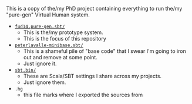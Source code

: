 
This is a copy of the/my PhD project containing everything to run the/my "pure-gen" Virtual Human system.

- [`fud14.pure-gen.sbt/`](fud14.pure-gen.sbt/)
	- This is the/my prototype system.
	- This is the focus of this repository
- [`peterlavalle-minibase.sbt/`](peterlavalle-minibase.sbt/)
	- This is a shameful pile of "base code" that I swear I'm going to iron out and remove at some point.
	- Just ignore it.
- [`sbt.bin/`](sbt.bin/)
	- These are Scala/SBT settings I share across my projects.
	- Just ignore them.
- `.hg`
	- this file marks where I exported the sources from
